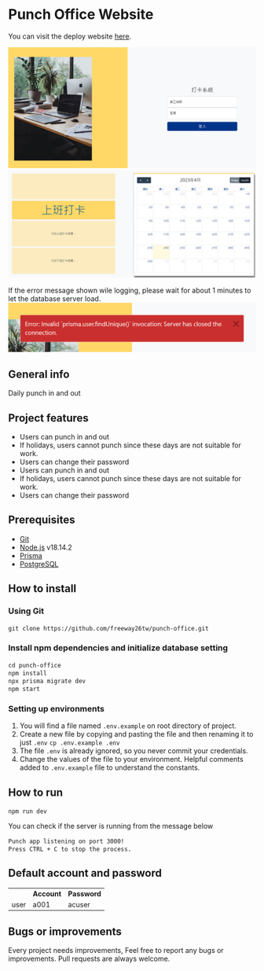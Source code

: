 # Punch Office Website
You can visit the deploy website [here](https://punch.fly.dev/).

![Log in page](/public/photos/login.png)
![Dashboard](/public/photos/dashboard.png)

If the error message shown wile logging, please wait for about 1 minutes to let the database server load.
![Server Suspend](/public/photos/server_suspend.png)
## General info
Daily punch in and out
## Project features
* Users can punch in and out
* If holidays, users cannot punch since these days are not suitable for work.
* Users can change their password
* Users can punch in and out
* If holidays, users cannot punch since these days are not suitable for work.
* Users can change their password

## Prerequisites
* [Git](https://git-scm.com/)
* [Node.js](https://nodejs.org/en) v18.14.2
* [Prisma](https://www.prisma.io/)
* [PostgreSQL](https://www.postgresql.org/)

## How to install
### Using Git
```
git clone https://github.com/freeway26tw/punch-office.git
```
### Install npm dependencies and initialize database setting
```
cd punch-office
npm install
npx prisma migrate dev
npm start
```

### Setting up environments
1. You will find a file named `.env.example` on root directory of project.
2.  Create a new file by copying and pasting the file and then renaming it to just `.env`
`cp .env.example .env`
3. The file `.env` is already ignored, so you never commit your credentials.
4. Change the values of the file to your environment. Helpful comments added to `.env.example` file to understand the constants.

## How to run
```
npm run dev
```
You can check if the server is running from the message below
```
Punch app listening on port 3000!
Press CTRL + C to stop the process.
```

## Default account and password
<table>
  <th>
    <td style="font-weight:bold">Account</td>
    <td style="font-weight:bold">Password</td>
  </th>
  <tr>
    <td>user</td>
    <td>a001</td>
    <td>acuser</td>
  </tr>
</table>

## Bugs or improvements
Every project needs improvements, Feel free to report any bugs or improvements. Pull requests are always welcome.
